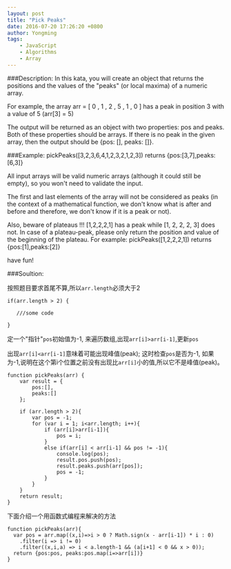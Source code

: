 ```yaml
---
layout: post
title: "Pick Peaks"
date: 2016-07-20 17:26:20 +0800
author: Yongming
tags:
    - JavaScript
    - Algorithms
    - Array
---
```


###Description:
In this kata, you will create an object that returns the positions and the values of the "peaks" (or local maxima) of a numeric array.

For example, the array arr = [ 0 , 1 , 2 , 5 , 1 , 0 ] has a peak in position 3 with a value of 5 (arr[3] = 5)

The output will be returned as an object with two properties: pos and peaks. Both of these properties should be arrays. If there is no peak in the given array, then the output should be {pos: [], peaks: []}.

###Example:
pickPeaks([3,2,3,6,4,1,2,3,2,1,2,3]) returns {pos:[3,7],peaks:[6,3]}

All input arrays will be valid numeric arrays (although it could still be empty), so you won't need to validate the input.

The first and last elements of the array will not be considered as peaks (in the context of a mathematical function, we don't know what is after and before and therefore, we don't know if it is a peak or not).

Also, beware of plateaus !!! [1,2,2,2,1] has a peak while [1, 2, 2, 2, 3] does not. In case of a plateau-peak, please only return the position and value of the beginning of the plateau. For example: pickPeaks([1,2,2,2,1]) returns {pos:[1],peaks:[2]}

have fun!

###Soultion:

按照题目要求首尾不算,所以``arr.length``必须大于2


```
if(arr.length > 2) {

   ///some code

}
```

定一个"指针"``pos``初始值为-1, 来遍历数组,出现``arr[i]>arr[i-1]``,更新``pos``

出现``arr[i]<arr[i-1]``意味着可能出现峰值(peak);
这时检查``pos``是否为-1, 如果为-1,说明在这个第i个位置之前没有出现比``arr[i]``小的值,所以它不是峰值(peak)。

```
function pickPeaks(arr) {
    var result = {
        pos:[],
        peaks:[]
    };

    if (arr.length > 2){
        var pos = -1;
        for (var i = 1; i<arr.length; i++){
            if (arr[i]>arr[i-1]){
                pos = i;
            }
            else if(arr[i] < arr[i-1] && pos != -1){
                console.log(pos);
                result.pos.push(pos);
                result.peaks.push(arr[pos]);
                pos = -1;
            }
        }
    }
    return result;
}
```

下面介绍一个用函数式编程来解决的方法

```
function pickPeaks(arr){
  var pos = arr.map((x,i)=>i > 0 ? Math.sign(x - arr[i-1]) * i : 0)
    .filter(i => i != 0)
    .filter((x,i,a) => i < a.length-1 && (a[i+1] < 0 && x > 0));
  return {pos:pos, peaks:pos.map(i=>arr[i])}
}
```

